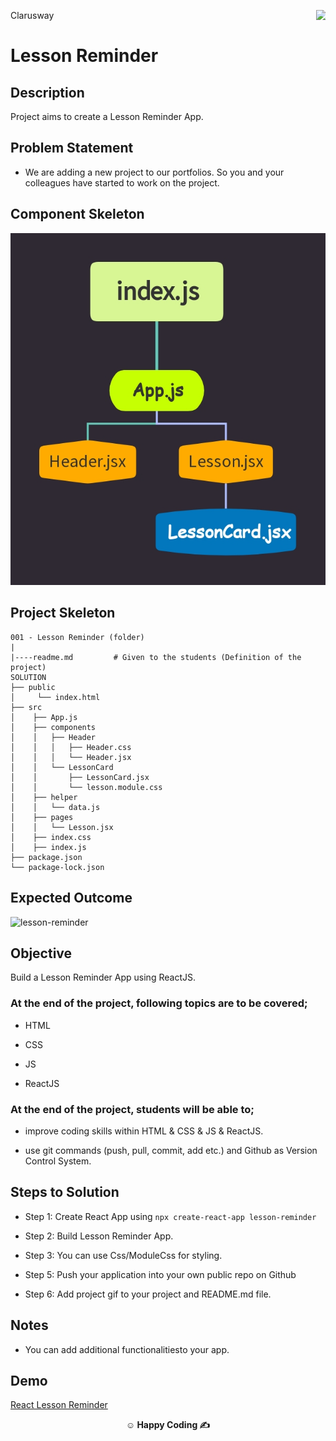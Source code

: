 <p>Clarusway<img align="right"
  src="https://secure.meetupstatic.com/photos/event/3/1/b/9/600_488352729.jpeg"  width="15px"></p>

# Lesson Reminder

## Description

Project aims to create a Lesson Reminder App.

## Problem Statement

- We are adding a new project to our portfolios. So you and your colleagues have started to work on the project.

## Component Skeleton
![lessonreminder](lessonreminder.jpg)

## Project Skeleton

```
001 - Lesson Reminder (folder)
|
|----readme.md         # Given to the students (Definition of the project)
SOLUTION
├── public
│     └── index.html
├── src
│    ├── App.js
│    ├── components
│    │   ├── Header
│    │   │   ├── Header.css
│    │   │   └── Header.jsx
│    │   └── LessonCard
│    │       ├── LessonCard.jsx
│    │       └── lesson.module.css
│    ├── helper
│    │   └── data.js
│    ├── pages
│    │   └── Lesson.jsx
│    ├── index.css
│    ├── index.js
├── package.json
└── package-lock.json

```

## Expected Outcome

![lesson-reminder](lessonreminder.gif)

## Objective

Build a Lesson Reminder App using ReactJS.

### At the end of the project, following topics are to be covered;

- HTML

- CSS

- JS

- ReactJS

### At the end of the project, students will be able to;

- improve coding skills within HTML & CSS & JS & ReactJS.

- use git commands (push, pull, commit, add etc.) and Github as Version Control System.

## Steps to Solution

- Step 1: Create React App using `npx create-react-app lesson-reminder`

- Step 2: Build Lesson Reminder App.

- Step 3: You can use Css/ModuleCss for styling.

- Step 5: Push your application into your own public repo on Github

- Step 6: Add project gif to your project and README.md file.

## Notes

- You can add additional functionalitiesto your app.

## Demo

  <a href="https://lesson-reminder-ass.vercel.app/" target="_blank">React Lesson Reminder</a>

**<p align="center">&#9786; Happy Coding &#9997;</p>**
